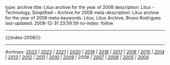 type: archive
title: Litux archive for the year of 2008
description: Litux - Technology, Simplified – Archive for 2008
meta-description: Litux archive for the year of 2008
meta-keywords: Litux, Litux Archive, Bruno Rodrigues
last-updated: 2008-12-31 23:59:59
no-index: follow

---
<div id="home-index">
  {{{index-2008}}}
</div>

---
*Archives: [2023](/) | [2022](/archive/2022) | [2021](/archive/2021) | [2020](/archive/2020) | [2019](/archive/2019) | [2018](/archive/2018) | [2017](/archive/2017) | [2016](/archive/2016) | [2015](/archive/2015) | [2014](/archive/2014) | [2013](/archive/2013) | [2012](/archive/2012) | [2011](/archive/2011) | [2010](/archive/2010) | [2009](/archive/2009) | 2008 | [2007](/archive/2007) | [2006](/archive/2006) | [2005](/archive/2005) | [2004](/archive/2004)*
